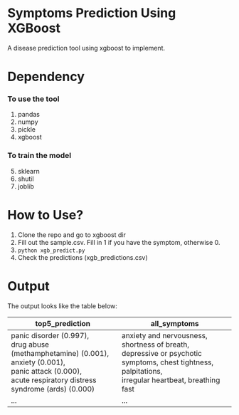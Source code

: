 # Symptoms Prediction Using XGBoost
A disease prediction tool using xgboost to implement.


# Dependency
### To use the tool
1. pandas
2. numpy
3. pickle
4. xgboost

### To train the model
5. sklearn
6. shutil
7. joblib


# How to Use?
1. Clone the repo and go to xgboost dir
2. Fill out the sample.csv. Fill in 1 if you have the symptom, otherwise 0.
3. ```python xgb_predict.py```
4. Check the predictions (xgb_predictions.csv)

# Output
The output looks like the table below:

| top5_prediction                                                                                                                                            | all_symptoms                                                                                                                                          |
|------------------------------------------------------------------------------------------------------------------------------------------------------------|-------------------------------------------------------------------------------------------------------------------------------------------------------|
| panic disorder (0.997),<br/>drug abuse (methamphetamine) (0.001),<br/>anxiety (0.001),<br/>panic attack (0.000),<br/>acute respiratory distress syndrome (ards) (0.000) | anxiety and nervousness, shortness of breath,<br/>depressive or psychotic symptoms, chest tightness, palpitations,<br/>irregular heartbeat, breathing fast |
 ... | ... | 
